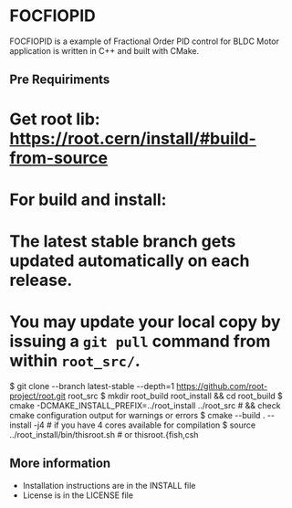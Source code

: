 # FOCFIOPID
FOCFIOPID is a example of Fractional Order PID control for BLDC Motor application is written in C++ and built with CMake.

## Pre Requiriments
# Get root lib: https://root.cern/install/#build-from-source
# For build and install:

# The latest stable branch gets updated automatically on each release.
# You may update your local copy by issuing a `git pull` command from within `root_src/`.

$ git clone --branch latest-stable --depth=1 https://github.com/root-project/root.git root_src
$ mkdir root_build root_install && cd root_build
$ cmake -DCMAKE_INSTALL_PREFIX=../root_install ../root_src # && check cmake configuration output for warnings or errors
$ cmake --build . -- install -j4 # if you have 4 cores available for compilation
$ source ../root_install/bin/thisroot.sh # or thisroot.{fish,csh


## More information
- Installation instructions are in the INSTALL file
- License is in the LICENSE file
